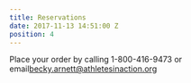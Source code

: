 ```yaml
---
title: Reservations
date: 2017-11-13 14:51:00 Z
position: 4
---
```


<div>
<p>Place your order by calling 1-800-416-9473 or email<a href="mailto:becky.arnett@athletesinaction.org">becky.arnett@athletesinaction.org</a></p>

